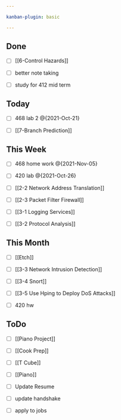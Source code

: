 ```yaml
---

kanban-plugin: basic

---
```


## Done

- [ ] [[6-Control Hazards]]
- [ ] better note taking
- [ ] study for 412 mid term


## Today

- [ ] 468 lab 2 @{2021-Oct-21}
- [ ] [[7-Branch Prediction]]


## This Week

- [ ] 468 home work @{2021-Nov-05}
- [ ] 420 lab @{2021-Oct-26}
- [ ] [[2-2 Network Address Translation]]
- [ ] [[2-3 Packet Filter Firewall]]
- [ ] [[3-1 Logging Services]]
- [ ] [[3-2 Protocol Analysis]]


## This Month

- [ ] [[Etch]]
- [ ] [[3-3 Network Intrusion Detection]]
- [ ] [[3-4 Snort]]
- [ ] [[3-5 Use Hping to Deploy DoS Attacks]]
- [ ] 420 hw


## ToDo

- [ ] [[Piano Project]]
- [ ] [[Cook Prep]]
- [ ] [[T Cube]]
- [ ] [[Piano]]
- [ ] Update Resume
- [ ] update handshake
- [ ] apply to jobs



